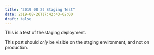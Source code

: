 ```yaml
---
title: "2019 08 26 Staging Test"
date: 2019-08-26T17:42:43+02:00
draft: false
---
```

This is a test of the staging deployment.

This post should *only* be visible on the staging environment, and not on production.
